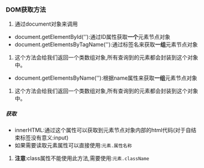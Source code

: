 ### DOM获取方法
1. 通过document对象来调用
- document.getElementById(''):通过ID属性获取**一个**元素节点对象
- document.getElementsByTagName(''):通过标签名来获取**一组**元素节点对象
1. 这个方法会给我们返回一个类数组对象,所有查询到的元素都会封装到这个对象中。
- document.getElementsByName(''):根据name属性来获取**一组**元素节点对象
1. 这个方法会给我们返回一个类数组对象,所有查询到的元素都会封装到这个对象中。
##### 获取
- innerHTML:通过这个属性可以获取到元素节点对象内部的html代码(对于自结束标签没有意义:input)
- 如果需要读取元素属性可以直接使用:`元素.属性名称`
1. **注意**:class属性不能使用此方法,需要使用:`元素.className`

